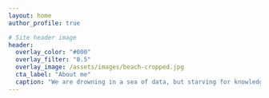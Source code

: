 ```yaml
---
layout: home
author_profile: true

# Site header image
header:
  overlay_color: "#000"
  overlay_filter: "0.5"
  overlay_image: /assets/images/beach-cropped.jpg
  cta_label: "About me"
  caption: "We are drowning in a sea of data, but starving for knowledge"
---
```

